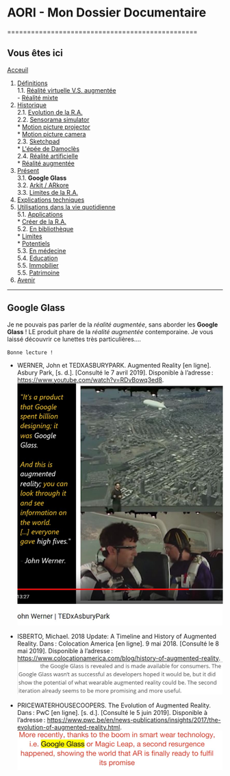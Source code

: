 # AORI - Mon Dossier Documentaire
================================================
## Vous êtes ici

[Acceuil](Introduction.md)  

1. [Définitions](Definition.md)  
  1.1. [Réalité virtuelle V.S. augmentée](vs.md)    
       - [Réalité mixte](mixed.md)  
2. [Historique](Histoire.md)  
  2.1. [Evolution de la R.A.](evolution.md)  
  2.2. [Sensorama simulator](sensorama.md)  
         * [Motion picture projector](premierei.md)   
         * [Motion picture camera](secondei.md)  
  2.3. [Sketchpad](logiciel.md)  
         * [L'épée de Damoclès](epee.md)  
  2.4. [Réalité artificielle](rearti.md)  
         * [Réalité augmentée](ra.md)  
3. [Présent](present.md)  
  3.1. **Google Glass**    
  3.2. [Arkit / ARkore](os.md)  
  3.3. [Limites de la R.A.](limits.md)  
4. [Explications techniques](Fonctionnement.md)  
5. [Utilisations dans la vie quotidienne](utilisation.md)   
   5.1. [Applications](app.md)  
        * [Créer de la R.A.](creation.md)  
   5.2. [En bibliothèque](bibli.md)  
        * [Limites](bibliL.md)  
        * [Potentiels](potentielb.md)  
   5.3. [En médecine](medecine.md)    
   5.4. [Education ](education.md)  
   5.5. [Immobilier](immobilier.md)  
   5.5. [Patrimoine](patrimoine.md)    
 6. [Avenir](Avenir.md)  
 -----------------------------------------------
 
 **Google Glass**
  -------------------------------------------------------------------------------------------------------------------------------------
Je ne pouvais pas parler de la *réalité augmentée*, sans aborder les __Google Glass__ ! LE produit phare de la *réalité augmentée* contemporaine. Je vous laissé découvrir ce lunettes très particulières....
````
Bonne lecture !
````
* WERNER, John et TEDXASBURYPARK. Augmented Reality [en ligne]. Asbury Park, [s. d.]. [Consulté le 7 avril 2019]. Disponible à l’adresse : https://www.youtube.com/watch?v=RDvBowq3ed8.  
![google g1](/Images/goo1.JPG)  

* ISBERTO, Michael. 2018 Update: A Timeline and History of Augmented Reality. Dans : Colocation America [en ligne]. 9 mai 2018. [Consulté le 8 mai 2019]. Disponible à l’adresse : https://www.colocationamerica.com/blog/history-of-augmented-reality.  
![google g2](/Images/goo2.JPG)  

* PRICEWATERHOUSECOOPERS. The Evolution of Augmented Reality. Dans : PwC [en ligne]. [s. d.]. [Consulté le 5 juin 2019]. Disponible à l’adresse : https://www.pwc.be/en/news-publications/insights/2017/the-evolution-of-augmented-reality.html.  
![google g3](/Images/goo3.JPG)  
